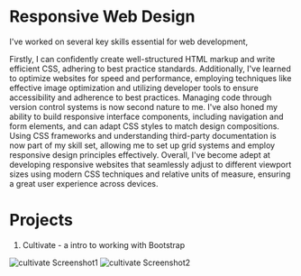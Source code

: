 # Responsive Web Design

I've worked on several key skills essential for web development,

Firstly, I can confidently create well-structured HTML markup and write efficient CSS, adhering to best practice standards. Additionally, I've learned to optimize websites for speed and performance, employing techniques like effective image optimization and utilizing developer tools to ensure accessibility and adherence to best practices. Managing code through version control systems is now second nature to me. I've also honed my ability to build responsive interface components, including navigation and form elements, and can adapt CSS styles to match design compositions. Using CSS frameworks and understanding third-party documentation is now part of my skill set, allowing me to set up grid systems and employ responsive design principles effectively. Overall, I've become adept at developing responsive websites that seamlessly adjust to different viewport sizes using modern CSS techniques and relative units of measure, ensuring a great user experience across devices.


# Projects 
1. Cultivate - a intro to working with Bootstrap
  
  ![cultivate Screenshot1](https://github.com/espringer21/ResponsiveWebDesign/assets/122303245/620848ef-dc5e-40f8-8ffd-92bc27436957)
  ![cultivate Screenshot2](https://github.com/espringer21/ResponsiveWebDesign/assets/122303245/2cdf13f8-a52f-41ee-855e-dcee02dbf70e)

